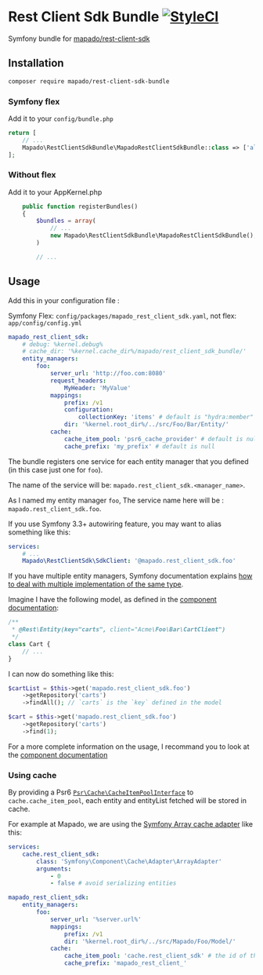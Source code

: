 # Rest Client Sdk Bundle [![StyleCI](https://styleci.io/repos/44800866/shield)](https://styleci.io/repos/44800866)

Symfony bundle for [mapado/rest-client-sdk](https://github.com/mapado/rest-client-sdk)

## Installation
```sh
composer require mapado/rest-client-sdk-bundle
```

### Symfony flex

Add it to your `config/bundle.php`
```php
return [
    // ...
    Mapado\RestClientSdkBundle\MapadoRestClientSdkBundle::class => ['all' => true],
];
```
### Without flex

Add it to your AppKernel.php
```php
    public function registerBundles()
    {
        $bundles = array(
            // ...
            new Mapado\RestClientSdkBundle\MapadoRestClientSdkBundle(),
        )

        // ...
```

## Usage

Add this in your configuration file :

Symfony Flex: `config/packages/mapado_rest_client_sdk.yaml`, not flex: `app/config/config.yml`

```yaml
mapado_rest_client_sdk:
    # debug: %kernel.debug%
    # cache_dir: '%kernel.cache_dir%/mapado/rest_client_sdk_bundle/'
    entity_managers:
        foo:
            server_url: 'http://foo.com:8080'
            request_headers:
                MyHeader: 'MyValue'
            mappings:
                prefix: /v1
                configuration:
                    collectionKey: 'items' # default is "hydra:member"
                dir: '%kernel.root_dir%/../src/Foo/Bar/Entity/'
            cache:
                cache_item_pool: 'psr6_cache_provider' # default is null
                cache_prefix: 'my_prefix' # default is null

```

The bundle registers one service for each entity manager that you defined (in this case just one for `foo`).

The name of the service will be: `mapado.rest_client_sdk.<manager_name>`.

As I named my entity manager `foo`, The service name here will be : `mapado.rest_client_sdk.foo`.

If you use Symfony 3.3+ autowiring feature, you may want to alias something like this: 
```yaml
services:
    # ...
    Mapado\RestClientSdk\SdkClient: '@mapado.rest_client_sdk.foo'
```

If you have multiple entity managers, Symfony documentation explains [how to deal with multiple implementation of the same type](https://symfony.com/doc/current/service_container/autowiring.html#dealing-with-multiple-implementations-of-the-same-type).

Imagine I have the following model, as defined in the [component documentation](https://github.com/mapado/rest-client-sdk#configuration):
```php
/**
 * @Rest\Entity(key="carts", client="Acme\Foo\Bar\CartClient")
 */
class Cart {
    // ...
}
```

I can now do something like this:
```php
$cartList = $this->get('mapado.rest_client_sdk.foo')
    ->getRepository('carts')
    ->findAll(); // `carts` is the `key` defined in the model

$cart = $this->get('mapado.rest_client_sdk.foo')
    ->getRepository('carts')
    ->find(1);
```

For a more complete information on the usage, I recommand you to look at the [component documentation](https://github.com/mapado/rest-client-sdk#usage)

### Using cache
By providing a Psr6 [`Psr\Cache\CacheItemPoolInterface`](http://www.php-fig.org/psr/psr-6/#cacheitempoolinterface) to `cache.cache_item_pool`, each entity and entityList fetched will be stored in cache. 

For example at Mapado, we are using the [Symfony Array cache adapter](http://symfony.com/doc/current/components/cache/cache_pools.html#array-cache-adapter) like this:
```yaml
services:
    cache.rest_client_sdk:
        class: 'Symfony\Component\Cache\Adapter\ArrayAdapter'
        arguments:
            - 0
            - false # avoid serializing entities

mapado_rest_client_sdk:
    entity_managers:
        foo:
            server_url: '%server.url%'
            mappings:
                prefix: /v1
                dir: '%kernel.root_dir%/../src/Mapado/Foo/Model/'
            cache:
                cache_item_pool: 'cache.rest_client_sdk' # the id of the cache service
                cache_prefix: 'mapado_rest_client_'
```
